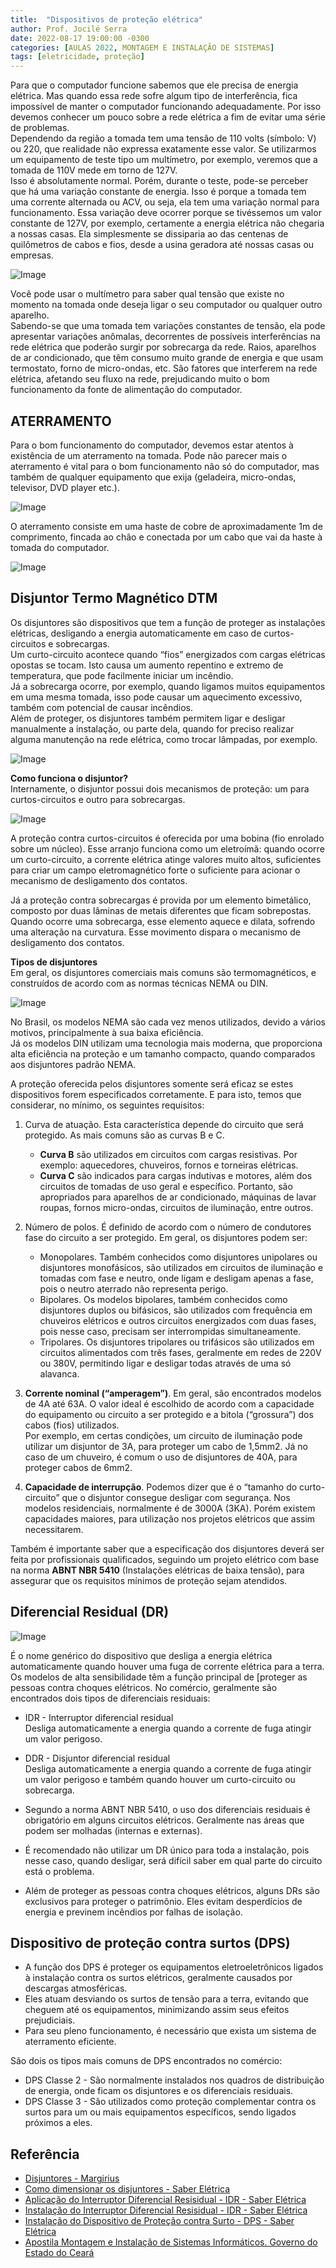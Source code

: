 ```yaml
---
title:  "Dispositivos de proteção elétrica"
author: Prof. Jocilé Serra
date: 2022-08-17 19:00:00 -0300
categories: [AULAS 2022, MONTAGEM E INSTALAÇÃO DE SISTEMAS]
tags: [eletricidade, proteção]
---
```


Para que o computador funcione sabemos que ele precisa de energia elétrica. Mas quando essa rede sofre algum tipo de interferência, fica impossível de manter o computador funcionando adequadamente. Por isso devemos conhecer um pouco sobre a rede elétrica a fim de evitar uma série de problemas.  
Dependendo da região a tomada tem uma tensão de 110 volts (símbolo: V) ou 220, que realidade não expressa exatamente esse valor. Se utilizarmos um equipamento de teste tipo um multímetro, por exemplo, veremos que a tomada de 110V mede em torno de 127V.  
Isso é absolutamente normal. Porém, durante o teste, pode-se perceber que há uma variação constante de energia. Isso é porque a tomada tem uma corrente alternada ou ACV, ou seja, ela tem uma variação normal para funcionamento. Essa variação deve ocorrer
porque se tivéssemos um valor constante de 127V, por exemplo, certamente a energia elétrica não chegaria a nossas casas. Ela simplesmente se dissiparia ao das centenas de quilômetros de cabos e fios, desde a usina geradora até nossas casas ou empresas.

![Image](https://user-images.githubusercontent.com/45495068/185793015-1b856138-8751-4f32-80e2-1ca66692454c.png)

Você pode usar o multímetro para saber qual tensão que existe no momento na tomada onde deseja ligar o seu computador ou qualquer outro aparelho.  
Sabendo-se que uma tomada tem variações constantes de tensão, ela pode apresentar variações anômalas, decorrentes de possíveis interferências na rede elétrica que poderão surgir por sobrecarga da rede. Raios, aparelhos de ar condicionado, que têm
consumo muito grande de energia e que usam termostato, forno de micro-ondas, etc. São fatores que interferem na rede elétrica, afetando seu fluxo na rede, prejudicando muito o bom funcionamento da fonte de alimentação do computador.

## ATERRAMENTO

Para o bom funcionamento do computador, devemos estar atentos à existência de um aterramento na tomada. Pode não parecer mais o aterramento é vital para o bom funcionamento não só do computador, mas também de qualquer equipamento que exija
(geladeira, micro-ondas, televisor, DVD player etc.).  

![Image](https://user-images.githubusercontent.com/45495068/185793855-ea604228-2d54-4b19-a4cb-3401389b5a56.png)

O aterramento consiste em uma haste de cobre de aproximadamente 1m de comprimento, fincada ao chão e conectada por um cabo que vai da haste à tomada do computador.

![Image](https://user-images.githubusercontent.com/45495068/185794833-52a2f7b8-c159-4265-973f-6e251fff0d04.png)

## Disjuntor Termo Magnético DTM

Os disjuntores são dispositivos que tem a função de proteger as instalações elétricas, desligando a energia automaticamente em caso de curtos-circuitos e sobrecargas.  
Um curto-circuito acontece quando “fios” energizados com cargas elétricas opostas se tocam. Isto causa um aumento repentino e extremo de temperatura, que pode facilmente iniciar um incêndio.  
Já a sobrecarga ocorre, por exemplo, quando ligamos muitos equipamentos em uma mesma tomada, isso pode causar um aquecimento excessivo, também com potencial de causar incêndios.  
Além de proteger, os disjuntores também permitem ligar e desligar manualmente a instalação, ou parte dela, quando for preciso realizar alguma manutenção na rede elétrica, como trocar lâmpadas, por exemplo.  

![Image](https://user-images.githubusercontent.com/45495068/185794248-af64410a-4313-49fa-a622-ee7261b2c65e.png)

**Como funciona o disjuntor?**  
Internamente, o disjuntor possui dois mecanismos de proteção: um para curtos-circuitos e outro para sobrecargas.  

![Image](https://user-images.githubusercontent.com/45495068/185794528-e80a042c-bbd5-47a0-bf4c-925bb547b9e5.png)

A proteção contra curtos-circuitos é oferecida por uma bobina (fio enrolado sobre um núcleo). Esse arranjo funciona como um eletroímã: quando ocorre um curto-circuito, a corrente elétrica atinge valores muito altos, suficientes para criar um campo eletromagnético forte o suficiente para acionar o mecanismo de desligamento dos contatos.  

Já a proteção contra sobrecargas é provida por um elemento bimetálico, composto por duas lâminas de metais diferentes que ficam sobrepostas. Quando ocorre uma sobrecarga, esse elemento aquece e dilata, sofrendo uma alteração na curvatura. Esse movimento dispara o mecanismo de desligamento dos contatos.  

**Tipos de disjuntores**  
Em geral, os disjuntores comerciais mais comuns são termomagnéticos, e construídos de acordo com as normas técnicas NEMA ou DIN.

![Image](https://user-images.githubusercontent.com/45495068/185794641-7309209a-4d01-4147-abfc-b98eaf654be2.png)

No Brasil, os modelos NEMA são cada vez menos utilizados, devido a vários motivos, principalmente à sua baixa eficiência.  
Já os modelos DIN utilizam uma tecnologia mais moderna, que proporciona alta eficiência na proteção e um tamanho compacto, quando comparados aos disjuntores padrão NEMA.  

A proteção oferecida pelos disjuntores somente será eficaz se estes dispositivos forem especificados corretamente. E para isto, temos que considerar, no mínimo, os seguintes requisitos:  

1) Curva de atuação. Esta característica depende do circuito que será protegido. As mais comuns são as curvas B e C.
   - **Curva B** são utilizados em circuitos com cargas resistivas. Por exemplo: aquecedores, chuveiros, fornos e torneiras elétricas.
   - **Curva C** são indicados para cargas indutivas e motores, além dos circuitos de tomadas de uso geral e específico. Portanto, são apropriados para aparelhos de ar condicionado, máquinas de lavar roupas, fornos micro-ondas, circuitos de iluminação, entre outros.

2) Número de polos. É definido de acordo com o número de condutores fase do circuito a ser protegido. Em geral, os disjuntores podem ser:
   - Monopolares. Também conhecidos como disjuntores unipolares ou disjuntores monofásicos, são utilizados em circuitos de iluminação e tomadas com fase e neutro, onde ligam e desligam apenas a fase, pois o neutro aterrado não representa perigo.  
   - Bipolares. Os modelos bipolares, também conhecidos como disjuntores duplos ou bifásicos, são utilizados com frequência em chuveiros elétricos e outros circuitos energizados com duas fases, pois nesse caso, precisam ser interrompidas simultaneamente.
   - Tripolares. Os disjuntores tripolares ou trifásicos são utilizados em circuitos alimentados com três fases, geralmente em redes de 220V ou 380V, permitindo ligar e desligar todas através de uma só alavanca.

3) **Corrente nominal (“amperagem”)**.  Em geral, são encontrados modelos de 4A até 63A. O valor ideal é escolhido de acordo com a capacidade do equipamento ou circuito a ser protegido e a bitola (“grossura”) dos cabos (fios) utilizados.  
   Por exemplo, em certas condições, um circuito de iluminação pode utilizar um disjuntor de 3A, para proteger um cabo de 1,5mm2. Já no caso de um chuveiro, é comum o uso de disjuntores de 40A, para proteger cabos de 6mm2.

4) **Capacidade de interrupção**. Podemos dizer que é o “tamanho do curto-circuito” que o disjuntor consegue desligar com segurança. Nos modelos residenciais, normalmente é de 3000A (3KA). Porém existem capacidades maiores, para utilização nos projetos elétricos que assim necessitarem.

Também é importante saber que a especificação dos disjuntores deverá ser feita por profissionais qualificados, seguindo um projeto elétrico com base na norma **ABNT NBR 5410** (Instalações elétricas de baixa tensão), para assegurar que os requisitos mínimos de proteção sejam atendidos.

## Diferencial Residual (DR)

![Image](https://user-images.githubusercontent.com/45495068/185796087-6604aaca-2a2a-4e64-ad77-83a69b01976d.png)

É o nome genérico do dispositivo que desliga a energia elétrica automaticamente quando houver uma fuga de corrente elétrica para a terra. Os modelos de alta sensibilidade têm a função principal de [proteger as pessoas contra choques elétricos. No comércio, geralmente são encontrados dois tipos de diferenciais residuais:

- IDR - Interruptor diferencial residual  
Desliga automaticamente a energia quando a corrente de fuga atingir um valor perigoso.

- DDR - Disjuntor diferencial residual  
Desliga automaticamente a energia quando a corrente de fuga atingir um valor perigoso e também quando houver um curto-circuito ou sobrecarga.

- Segundo a norma ABNT NBR 5410, o uso dos diferenciais residuais é obrigatório em alguns circuitos elétricos. Geralmente nas áreas que podem ser molhadas (internas e externas).
- É recomendado não utilizar um DR único para toda a instalação, pois nesse caso, quando desligar, será difícil saber em qual parte do circuito está o problema.
- Além de proteger as pessoas contra choques elétricos, alguns DRs são exclusivos para proteger o patrimônio. Eles evitam desperdícios de energia e previnem incêndios por falhas de isolação.

## Dispositivo de proteção contra surtos (DPS)

- A função dos DPS é proteger os equipamentos eletroeletrônicos ligados à instalação contra os surtos elétricos, geralmente causados por descargas atmosféricas.
- Eles atuam desviando os surtos de tensão para a terra, evitando que cheguem até os equipamentos, minimizando assim seus efeitos prejudiciais.
- Para seu pleno funcionamento, é necessário que exista um sistema de aterramento eficiente.

São dois os tipos mais comuns de DPS encontrados no comércio:

- DPS Classe 2 - São normalmente instalados nos quadros de distribuição de energia, onde ficam os disjuntores e os diferenciais residuais.
- DPS Classe 3 - São utilizados como proteção complementar contra os surtos para um ou mais equipamentos específicos, sendo ligados próximos a eles.

## Referência

- [Disjuntores - Margirius](https://www.margirius.com.br/blog/disjuntores-entenda-sua-importancia-e-saiba-como-funcionam/)
- [Como dimensionar os disjuntores - Saber Elétrica](https://www.sabereletrica.com.br/como-dimensionar-disjuntor/)
- [Aplicação do Interruptor Diferencial Resisidual - IDR - Saber Elétrica](https://www.sabereletrica.com.br/disjuntor-drs/)
- [Instalação do Interruptor Diferencial Resisidual - IDR - Saber Elétrica](https://www.sabereletrica.com.br/interruptor-diferencial-residual-idr/)
- [Instalação do Dispositivo de Proteção contra Surto - DPS - Saber Elétrica](https://www.sabereletrica.com.br/funcionamento-e-instalacao-dps/)
- [Apostila Montagem e Instalação de Sistemas Informáticos. Governo do Estado do Ceará](https://educacaoprofissional.seduc.ce.gov.br/images/material_didatico/redes_de_computadores/redes_de_computadores_montagem_instalacoes_sistemas_informaticos.pdf)
